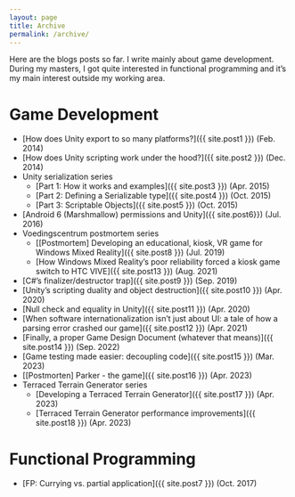 ```yaml
---
layout: page
title: Archive
permalink: /archive/
---
```


Here are the blogs posts so far. I write mainly about game development. During my masters, I got quite interested in functional programming and it’s my main interest outside my working area.

# Game Development
- [How does Unity export to so many platforms?]({{ site.post1 }}) (Feb. 2014)
- [How does Unity scripting work under the hood?]({{ site.post2 }}) (Dec. 2014)
- Unity serialization series
	- [Part 1: How it works and examples]({{ site.post3 }}) (Apr. 2015)
	- [Part 2: Defining a Serializable type]({{ site.post4 }}) (Oct. 2015)
	- [Part 3: Scriptable Objects]({{ site.post5 }}) (Oct. 2015)
- [Android 6 (Marshmallow) permissions and Unity]({{ site.post6}}) (Jul. 2016)
- Voedingscentrum postmortem series
	- [[Postmortem] Developing an educational, kiosk, VR game for Windows Mixed Reality]({{ site.post8 }}) (Jul. 2019)
	- [How Windows Mixed Reality’s poor reliability forced a kiosk game switch to HTC VIVE]({{ site.post13 }}) (Aug. 2021)
- [C#’s finalizer/destructor trap]({{ site.post9 }}) (Sep. 2019)
- [Unity’s scripting duality and object destruction]({{ site.post10 }}) (Apr. 2020)
- [Null check and equality in Unity]({{ site.post11 }}) (Apr. 2020)
- [When software internationalization isn’t just about UI: a tale of how a parsing error crashed our game]({{ site.post12 }}) (Apr. 2021)
- [Finally, a proper Game Design Document (whatever that means)]({{ site.post14 }}) (Sep. 2022)
- [Game testing made easier: decoupling code]({{ site.post15 }}) (Mar. 2023)
- [[Postmorten] Parker - the game]({{ site.post16 }}) (Apr. 2023)
- Terraced Terrain Generator series
	- [Developing a Terraced Terrain Generator]({{ site.post17 }}) (Apr. 2023)
	- [Terraced Terrain Generator performance improvements]({{ site.post18 }}) (Apr. 2023)

# Functional Programming
- [FP: Currying vs. partial application]({{ site.post7 }}) (Oct. 2017)